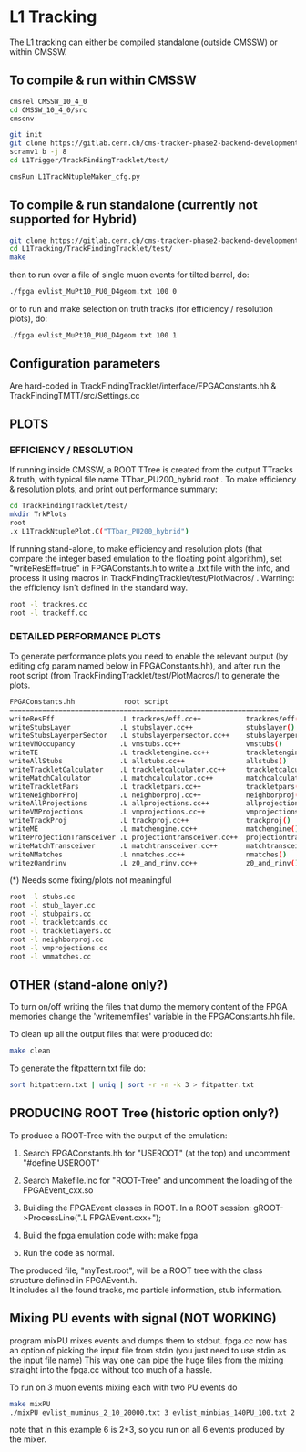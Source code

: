 # L1 Tracking 

The L1 tracking can either be compiled standalone (outside CMSSW) or within CMSSW.

## To compile & run within CMSSW

```sh
cmsrel CMSSW_10_4_0
cd CMSSW_10_4_0/src
cmsenv

git init
git clone https://gitlab.cern.ch/cms-tracker-phase2-backend-development/BE_software/L1Tracking.git L1Trigger
scramv1 b -j 8
cd L1Trigger/TrackFindingTracklet/test/ 

cmsRun L1TrackNtupleMaker_cfg.py 
```

## To compile & run standalone (currently not supported for Hybrid)

```sh
git clone https://gitlab.cern.ch/cms-tracker-phase2-backend-development/BE_software/L1Tracking.git
cd L1Tracking/TrackFindingTracklet/test/
make 
```

then to run over a file of single muon events for tilted barrel, do:

```sh
./fpga evlist_MuPt10_PU0_D4geom.txt 100 0
```

or to run and make selection on truth tracks (for efficiency / resolution plots), do: 
```sh
./fpga evlist_MuPt10_PU0_D4geom.txt 100 1
```

## Configuration parameters

Are hard-coded in TrackFindingTracklet/interface/FPGAConstants.hh & TrackFindingTMTT/src/Settings.cc

## PLOTS 

### EFFICIENCY / RESOLUTION 

If running inside CMSSW, a ROOT TTree is created from the output TTracks & truth, with typical file name TTbar_PU200_hybrid.root . To make efficiency & resolution plots, and print out performance summary:

```sh
cd TrackFindingTracklet/test/
mkdir TrkPlots
root
.x L1TrackNtuplePlot.C("TTbar_PU200_hybrid")
```

If running stand-alone, to make efficiency and resolution plots (that compare the integer based emulation to the floating point algorithm), set "writeResEff=true" in FPGAConstants.h to write a .txt file with the info,
and process it using macros in TrackFindingTracklet/test/PlotMacros/ . Warning: the efficiency isn't defined in the standard way.

```sh
root -l trackres.cc
root -l trackeff.cc
```

### DETAILED PERFORMANCE PLOTS 

To generate performance plots you need to enable the relevant output (by editing cfg param named below in FPGAConstants.hh), and after run the root script (from TrackFindingTracklet/test/PlotMacros/) to generate the plots.

```sh
FPGAConstants.hh            root script
==================================================================
writeResEff                .L trackres/eff.cc++           trackres/eff()
writeStubsLayer            .L stubslayer.cc++             stubslayer()
writeStubsLayerperSector   .L stubslayerpersector.cc++    stubslayerpersector()
writeVMOccupancy           .L vmstubs.cc++                vmstubs()
writeTE                    .L trackletengine.cc++         trackletengine()
writeAllStubs              .L allstubs.cc++               allstubs()
writeTrackletCalculator    .L trackletcalculator.cc++     trackletcalculator()
writeMatchCalculator       .L matchcalculator.cc++        matchcalculator()
writeTrackletPars          .L trackletpars.cc++           trackletpars() (*)
writeNeighborProj          .L neighborproj.cc++           neighborproj()
writeAllProjections        .L allprojections.cc++         allprojections()
writeVMProjections         .L vmprojections.cc++          vmprojections()
writeTrackProj             .L trackproj.cc++              trackproj()
writeME                    .L matchengine.cc++            matchengine()
writeProjectionTransceiver .L projectiontransceiver.cc++  projectiontransceiver()
writeMatchTransceiver      .L matchtransceiver.cc++       matchtransceiver()
writeNMatches              .L nmatches.cc++               nmatches()
writez0andrinv             .L z0_and_rinv.cc++            z0_and_rinv()
```

(*) Needs some fixing/plots not meaningful

```sh
root -l stubs.cc
root -l stub_layer.cc
root -l stubpairs.cc
root -l trackletcands.cc
root -l trackletlayers.cc
root -l neighborproj.cc
root -l vmprojections.cc
root -l vmmatches.cc
```

## OTHER (stand-alone only?)

To turn on/off writing the files that dump the memory content
of the FPGA memories change the 'writememfiles' variable in the
FPGAConstants.hh file.

To clean up all the output files that were produced do:

```sh
make clean
```

To generate the fitpattern.txt file do:

```sh
sort hitpattern.txt | uniq | sort -r -n -k 3 > fitpatter.txt
```

## PRODUCING ROOT Tree (historic option only?)

To produce a ROOT-Tree with the output of the emulation:

   1) Search FPGAConstants.hh for "USEROOT" (at the top) and uncomment "#define USEROOT"
		
   2) Search Makefile.inc for "ROOT-Tree" and uncomment the loading of the FPGAEvent_cxx.so

   3) Building the FPGAEvent classes in ROOT. In a ROOT session:
   	gROOT->ProcessLine(".L FPGAEvent.cxx+");

   4) Build the fpga emulation code with:
       make fpga
		 
   5) Run the code as normal.

The produced file, "myTest.root", will be a ROOT tree with the class structure defined in FPGAEvent.h.  
It includes all the found tracks, mc particle information, stub information.


## Mixing PU events with signal (NOT WORKING)

program mixPU mixes events and dumps them to stdout.
fpga.cc now has an option of picking the input file from stdin (you just need to use stdin as the input file name)
This way one can pipe the huge files from the mixing straight into the fpga.cc without too much of a hassle.

To run on 3 muon events mixing each with two PU events do

```sh
make mixPU
./mixPU evlist_muminus_2_10_20000.txt 3 evlist_minbias_140PU_100.txt 2 | ./fpga stdin 6 1
```
note that in this example 6 is 2*3, so you run on all 6 events produced by the mixer.

